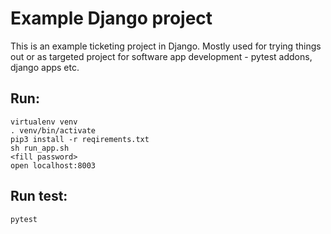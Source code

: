 # Example Django project

This is an example ticketing project in Django. Mostly used for trying things out or as targeted
project for software app development - pytest addons, django apps etc.

## Run:
```
virtualenv venv
. venv/bin/activate
pip3 install -r reqirements.txt
sh run_app.sh
<fill password>
open localhost:8003
```

## Run test:
```
pytest
```